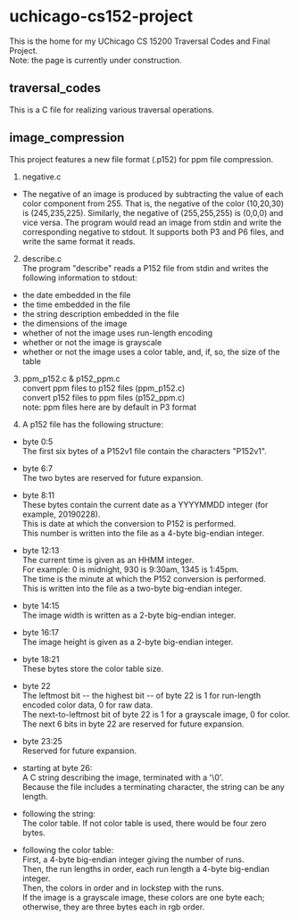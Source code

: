 # uchicago-cs152-project
This is the home for my UChicago CS 15200 Traversal Codes and Final Project.  
Note: the page is currently under construction. 

## traversal_codes
This is a C file for realizing various traversal operations.  

## image_compression
This project features a new file format (.p152) for ppm file compression.

1. negative.c  
- The negative of an image is produced by subtracting the value of each color component from 255. That is, the negative of the color (10,20,30) is (245,235,225). Similarly, the negative of (255,255,255) is (0,0,0) and vice versa. The program would read an image from stdin and write the corresponding negative to stdout. It supports both P3 and P6 files, and write the same format it reads.

2. describe.c  
The program "describe" reads a P152 file from stdin and writes the following information to stdout:
- the date embedded in the file
- the time embedded in the file
- the string description embedded in the file
- the dimensions of the image
- whether of not the image uses run-length encoding
- whether or not the image is grayscale
- whether or not the image uses a color table, and, if, so, the size of the table

3. ppm_p152.c & p152_ppm.c  
convert ppm files to p152 files (ppm_p152.c)   
convert p152 files to ppm files (p152_ppm.c)    
note: ppm files here are by default in P3 format  

4. A p152 file has the following structure:  

- byte 0:5  
The first six bytes of a P152v1 file contain the characters "P152v1".  

- byte 6:7  
The two bytes are reserved for future expansion.  

- byte 8:11  
These bytes contain the current date as a YYYYMMDD integer (for example, 20190228).  
This is date at which the conversion to P152 is performed.  
This number is written into the file as a 4-byte big-endian integer.  

- byte 12:13  
The current time is given as an HHMM integer.  
For example: 0 is midnight, 930 is 9:30am, 1345 is 1:45pm.  
The time is the minute at which the P152 conversion is performed.  
This is written into the file as a two-byte big-endian integer.  

- byte 14:15  
The image width is written as a 2-byte big-endian integer.  

- byte 16:17  
The image height is given as a 2-byte big-endian integer.  

- byte 18:21  
These bytes store the color table size.

- byte 22  
The leftmost bit -- the highest bit -- of byte 22 is 1 for run-length encoded color data, 0 for raw data.  
The next-to-leftmost bit of byte 22 is 1 for a grayscale image, 0 for color.  
The next 6 bits in byte 22 are reserved for future expansion.  

- byte 23:25  
Reserved for future expansion.  

- starting at byte 26:  
A C string describing the image, terminated with a '\0'.  
Because the file includes a terminating character, the string can be any length.  

- following the string:  
The color table. If not color table is used, there would be four zero bytes.  

- following the color table:  
First, a 4-byte big-endian integer giving the number of runs.  
Then, the run lengths in order, each run length a 4-byte big-endian integer.  
Then, the colors in order and in lockstep with the runs.  
If the image is a grayscale image, these colors are one byte each;  
otherwise, they are three bytes each in rgb order.  
